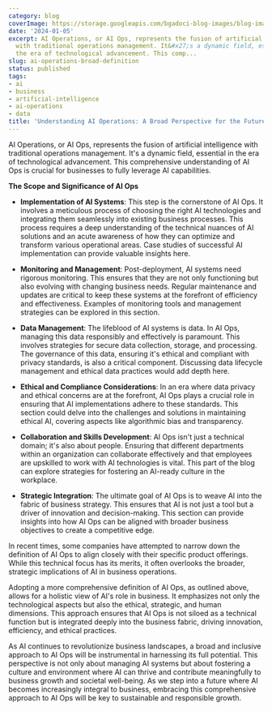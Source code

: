 ```yaml
---
category: blog
coverImage: https://storage.googleapis.com/bgadoci-blog-images/blog-images/images/blog-images/blog-post-images/owl12.png
date: '2024-01-05'
excerpt: AI Operations, or AI Ops, represents the fusion of artificial intelligence
  with traditional operations management. It&#x27;s a dynamic field, essential in
  the era of technological advancement. This comp...
slug: ai-operations-broad-definition
status: published
tags:
- ai
- business
- artificial-intelligence
- ai-operations
- data
title: 'Understanding AI Operations: A Broad Perspective for the Future of Business'
---
```


AI Operations, or AI Ops, represents the fusion of artificial intelligence with traditional operations management. It's a dynamic field, essential in the era of technological advancement. This comprehensive understanding of AI Ops is crucial for businesses to fully leverage AI capabilities.

**The Scope and Significance of AI Ops**

- **Implementation of AI Systems**: This step is the cornerstone of AI Ops. It involves a meticulous process of choosing the right AI technologies and integrating them seamlessly into existing business processes. This process requires a deep understanding of the technical nuances of AI solutions and an acute awareness of how they can optimize and transform various operational areas. Case studies of successful AI implementation can provide valuable insights here.


- **Monitoring and Management**: Post-deployment, AI systems need rigorous monitoring. This ensures that they are not only functioning but also evolving with changing business needs. Regular maintenance and updates are critical to keep these systems at the forefront of efficiency and effectiveness. Examples of monitoring tools and management strategies can be explored in this section.


- **Data Management**: The lifeblood of AI systems is data. In AI Ops, managing this data responsibly and effectively is paramount. This involves strategies for secure data collection, storage, and processing. The governance of this data, ensuring it's ethical and compliant with privacy standards, is also a critical component. Discussing data lifecycle management and ethical data practices would add depth here.


- **Ethical and Compliance Considerations**: In an era where data privacy and ethical concerns are at the forefront, AI Ops plays a crucial role in ensuring that AI implementations adhere to these standards. This section could delve into the challenges and solutions in maintaining ethical AI, covering aspects like algorithmic bias and transparency.


- **Collaboration and Skills Development**: AI Ops isn't just a technical domain; it's also about people. Ensuring that different departments within an organization can collaborate effectively and that employees are upskilled to work with AI technologies is vital. This part of the blog can explore strategies for fostering an AI-ready culture in the workplace.


- **Strategic Integration**: The ultimate goal of AI Ops is to weave AI into the fabric of business strategy. This ensures that AI is not just a tool but a driver of innovation and decision-making. This section can provide insights into how AI Ops can be aligned with broader business objectives to create a competitive edge.



In recent times, some companies have attempted to narrow down the definition of AI Ops to align closely with their specific product offerings. While this technical focus has its merits, it often overlooks the broader, strategic implications of AI in business operations.

Adopting a more comprehensive definition of AI Ops, as outlined above, allows for a holistic view of AI's role in business. It emphasizes not only the technological aspects but also the ethical, strategic, and human dimensions. This approach ensures that AI Ops is not siloed as a technical function but is integrated deeply into the business fabric, driving innovation, efficiency, and ethical practices.

As AI continues to revolutionize business landscapes, a broad and inclusive approach to AI Ops will be instrumental in harnessing its full potential. This perspective is not only about managing AI systems but about fostering a culture and environment where AI can thrive and contribute meaningfully to business growth and societal well-being. As we step into a future where AI becomes increasingly integral to business, embracing this comprehensive approach to AI Ops will be key to sustainable and responsible growth.